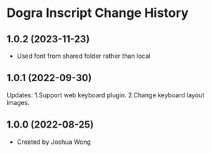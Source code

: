 Dogra Inscript Change History
====================

1.0.2 (2023-11-23)
----------------
* Used font from shared folder rather than local

1.0.1 (2022-09-30)
----------------
Updates: 
    1.Support web keyboard plugin.
    2.Change keyboard layout images.

1.0.0 (2022-08-25)
----------------
* Created by Joshua Wong
